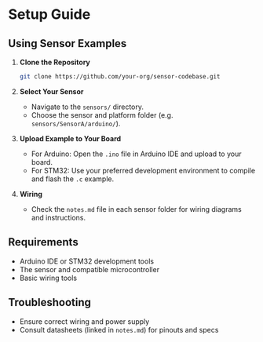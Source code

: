 # Setup Guide

## Using Sensor Examples

1. **Clone the Repository**
   ```sh
   git clone https://github.com/your-org/sensor-codebase.git
   ```

2. **Select Your Sensor**
   - Navigate to the `sensors/` directory.
   - Choose the sensor and platform folder (e.g. `sensors/SensorA/arduino/`).

3. **Upload Example to Your Board**
   - For Arduino: Open the `.ino` file in Arduino IDE and upload to your board.
   - For STM32: Use your preferred development environment to compile and flash the `.c` example.

4. **Wiring**
   - Check the `notes.md` file in each sensor folder for wiring diagrams and instructions.

## Requirements

- Arduino IDE or STM32 development tools
- The sensor and compatible microcontroller
- Basic wiring tools

## Troubleshooting

- Ensure correct wiring and power supply
- Consult datasheets (linked in `notes.md`) for pinouts and specs
